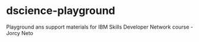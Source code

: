 # dscience-playground
Playground ans support materials for IBM Skills Developer Network course - Jorcy Neto
